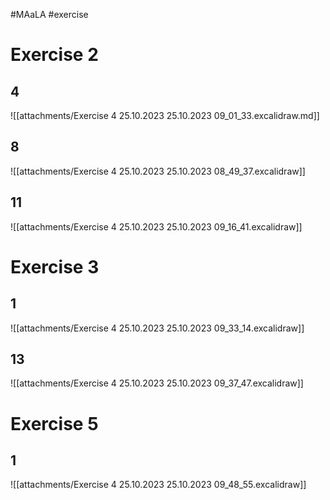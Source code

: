 #MAaLA #exercise 

# Exercise 2
## 4
![[attachments/Exercise 4 25.10.2023 25.10.2023 09_01_33.excalidraw.md]]

## 8
![[attachments/Exercise 4 25.10.2023 25.10.2023 08_49_37.excalidraw]]

## 11
![[attachments/Exercise 4 25.10.2023 25.10.2023 09_16_41.excalidraw]]

# Exercise 3
## 1
![[attachments/Exercise 4 25.10.2023 25.10.2023 09_33_14.excalidraw]]

## 13
![[attachments/Exercise 4 25.10.2023 25.10.2023 09_37_47.excalidraw]]

# Exercise 5
## 1
![[attachments/Exercise 4 25.10.2023 25.10.2023 09_48_55.excalidraw]]